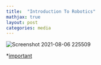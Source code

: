 ```yaml
---
title:  "Introduction To Robotics"
mathjax: true
layout: post
categories: media
---
```


![Screenshot 2021-08-06 225509](https://user-images.githubusercontent.com/84153348/128553503-bcfed823-bfb3-43db-b08c-f175dd7dbc18.jpg)

*[important](https://abbhicse.github.io/AIROS/advanced-examples)

